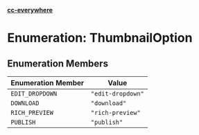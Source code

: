 [**cc-everywhere**](../../../../../../index.md)

<HorizontalLine />

# Enumeration: ThumbnailOption

## Enumeration Members

| Enumeration Member | Value |
| ------ | ------ |
| `EDIT_DROPDOWN` | `"edit-dropdown"` |
| `DOWNLOAD` | `"download"` |
| `RICH_PREVIEW` | `"rich-preview"` |
| `PUBLISH` | `"publish"` |

